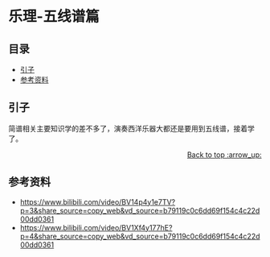 # 乐理-五线谱篇
## <a name="index"></a> 目录
- [引子](#start)
- [参考资料](#reference)

## <a name="start"></a> 引子
简谱相关主要知识学的差不多了，演奏西洋乐器大都还是要用到五线谱，接着学了。


<div align="right"><a href="#index">Back to top :arrow_up:</a></div>








## <a name="reference"></a> 参考资料
- https://www.bilibili.com/video/BV14p4y1e7TV?p=3&share_source=copy_web&vd_source=b79119c0c6dd69f154c4c22d00dd0361
- https://www.bilibili.com/video/BV1Xf4y177hE?p=4&share_source=copy_web&vd_source=b79119c0c6dd69f154c4c22d00dd0361
